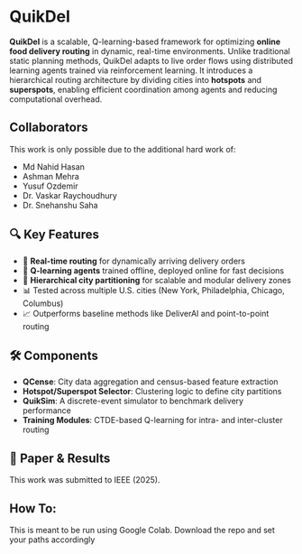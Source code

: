 # QuikDel

**QuikDel** is a scalable, Q-learning-based framework for optimizing **online food delivery routing** in dynamic, real-time environments. Unlike traditional static planning methods, QuikDel adapts to live order flows using distributed learning agents trained via reinforcement learning. It introduces a hierarchical routing architecture by dividing cities into **hotspots** and **superspots**, enabling efficient coordination among agents and reducing computational overhead.

## Collaborators
This work is only possible due to the additional hard work of:
- Md Nahid Hasan
- Ashman Mehra
- Yusuf Ozdemir
- Dr. Vaskar Raychoudhury
- Dr. Snehanshu Saha


## 🔍 Key Features
- 🚀 **Real-time routing** for dynamically arriving delivery orders
- 🧠 **Q-learning agents** trained offline, deployed online for fast decisions
- 🌆 **Hierarchical city partitioning** for scalable and modular delivery zones
- 📊 Tested across multiple U.S. cities (New York, Philadelphia, Chicago, Columbus)
- 📈 Outperforms baseline methods like DeliverAI and point-to-point routing

## 🛠 Components
- **QCense**: City data aggregation and census-based feature extraction
- **Hotspot/Superspot Selector**: Clustering logic to define city partitions
- **QuikSim**: A discrete-event simulator to benchmark delivery performance
- **Training Modules**: CTDE-based Q-learning for intra- and inter-cluster routing

## 📄 Paper & Results
This work was submitted to IEEE (2025).

## How To:
This is meant to be run using Google Colab. Download the repo and set your paths accordingly
